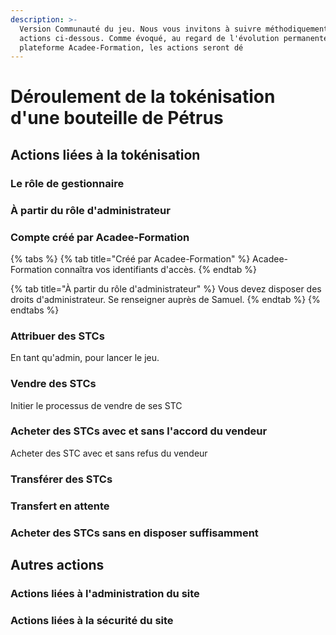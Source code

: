 ```yaml
---
description: >-
  Version Communauté du jeu. Nous vous invitons à suivre méthodiquement les
  actions ci-dessous. Comme évoqué, au regard de l'évolution permanente de la
  plateforme Acadee-Formation, les actions seront dé
---
```


# Déroulement de la tokénisation d'une bouteille de Pétrus

## Actions liées à la tokénisation

### Le rôle de gestionnaire

### À partir du rôle d'administrateur

### Compte créé par Acadee-Formation

{% tabs %}
{% tab title="Créé par Acadee-Formation" %}
Acadee-Formation connaîtra vos identifiants d'accès. 
{% endtab %}

{% tab title="À partir du rôle d'administrateur" %}
Vous devez disposer des droits d'administrateur. Se renseigner auprès de Samuel.
{% endtab %}
{% endtabs %}





### Attribuer des STCs

En tant qu'admin, pour lancer le jeu.

### Vendre des STCs

Initier le processus de vendre de ses STC

### Acheter des STCs avec et sans l'accord du vendeur

Acheter des STC avec et sans refus du vendeur

### Transférer des STCs

### Transfert en attente

### Acheter des STCs sans en disposer suffisamment

## Autres actions

### Actions liées à l'administration du site

### Actions liées à la sécurité du site
